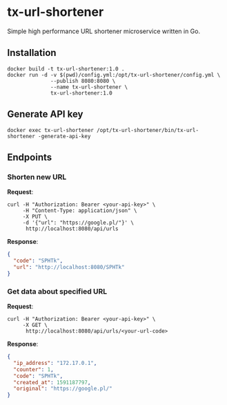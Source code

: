 # tx-url-shortener
Simple high performance URL shortener microservice written in Go.

## Installation
```shell script
docker build -t tx-url-shortener:1.0 .
docker run -d -v $(pwd)/config.yml:/opt/tx-url-shortener/config.yml \
              --publish 8080:8080 \
              --name tx-url-shortener \
              tx-url-shortener:1.0
```

## Generate API key
```shell script
docker exec tx-url-shortener /opt/tx-url-shortener/bin/tx-url-shortener -generate-api-key
```

## Endpoints
### Shorten new URL
**Request**:
```shell script
curl -H "Authorization: Bearer <your-api-key>" \
     -H "Content-Type: application/json" \
     -X PUT \
     -d '{"url": "https://google.pl/"}' \
      http://localhost:8080/api/urls
```
**Response**:
```json
{
  "code": "SPHTk",
  "url": "http://localhost:8080/SPHTk"
}
```
### Get data about specified URL
**Request**:
```shell script
curl -H "Authorization: Bearer <your-api-key>" \
     -X GET \
      http://localhost:8080/api/urls/<your-url-code>
```
**Response**:
```json
{
  "ip_address": "172.17.0.1",
  "counter": 1,
  "code": "SPHTk",
  "created_at": 1591187797,
  "original": "https://google.pl/"
}
```